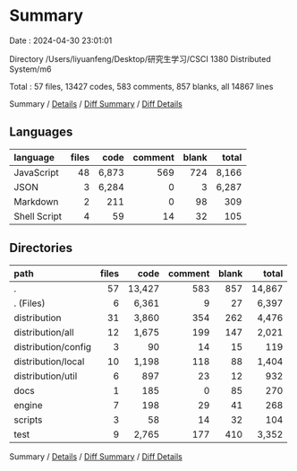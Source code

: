 # Summary

Date : 2024-04-30 23:01:01

Directory /Users/liyuanfeng/Desktop/研究生学习/CSCI 1380 Distributed System/m6

Total : 57 files,  13427 codes, 583 comments, 857 blanks, all 14867 lines

Summary / [Details](details.md) / [Diff Summary](diff.md) / [Diff Details](diff-details.md)

## Languages
| language | files | code | comment | blank | total |
| :--- | ---: | ---: | ---: | ---: | ---: |
| JavaScript | 48 | 6,873 | 569 | 724 | 8,166 |
| JSON | 3 | 6,284 | 0 | 3 | 6,287 |
| Markdown | 2 | 211 | 0 | 98 | 309 |
| Shell Script | 4 | 59 | 14 | 32 | 105 |

## Directories
| path | files | code | comment | blank | total |
| :--- | ---: | ---: | ---: | ---: | ---: |
| . | 57 | 13,427 | 583 | 857 | 14,867 |
| . (Files) | 6 | 6,361 | 9 | 27 | 6,397 |
| distribution | 31 | 3,860 | 354 | 262 | 4,476 |
| distribution/all | 12 | 1,675 | 199 | 147 | 2,021 |
| distribution/config | 3 | 90 | 14 | 15 | 119 |
| distribution/local | 10 | 1,198 | 118 | 88 | 1,404 |
| distribution/util | 6 | 897 | 23 | 12 | 932 |
| docs | 1 | 185 | 0 | 85 | 270 |
| engine | 7 | 198 | 29 | 41 | 268 |
| scripts | 3 | 58 | 14 | 32 | 104 |
| test | 9 | 2,765 | 177 | 410 | 3,352 |

Summary / [Details](details.md) / [Diff Summary](diff.md) / [Diff Details](diff-details.md)